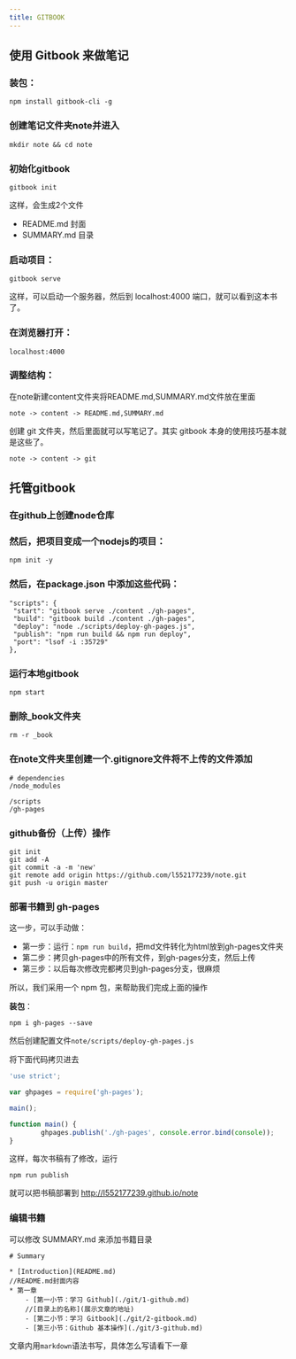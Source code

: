 ```yaml
---
title: GITBOOK
---
```


## 使用 Gitbook 来做笔记

### 装包：
```
npm install gitbook-cli -g
```

### 创建笔记文件夹note并进入
```
mkdir note && cd note
```

### 初始化gitbook
```
gitbook init
```

这样，会生成2个文件

 - README.md 封面
 - SUMMARY.md 目录

### 启动项目：
```
gitbook serve
```
这样，可以启动一个服务器，然后到 localhost:4000 端口，就可以看到这本书了。

### 在浏览器打开：
```
localhost:4000
```

### 调整结构：

在note新建content文件夹将README.md,SUMMARY.md文件放在里面
```
note -> content -> README.md,SUMMARY.md
```

创建 git 文件夹，然后里面就可以写笔记了。其实 gitbook 本身的使用技巧基本就是这些了。
```
note -> content -> git
```

## 托管gitbook

### 在github上创建node仓库

### 然后，把项目变成一个**nodejs**的项目：

```
npm init -y
```

### 然后，在package.json 中添加这些代码：

```
"scripts": {
 "start": "gitbook serve ./content ./gh-pages",
 "build": "gitbook build ./content ./gh-pages",
 "deploy": "node ./scripts/deploy-gh-pages.js",
 "publish": "npm run build && npm run deploy",
 "port": "lsof -i :35729"
},
```

### 运行本地gitbook

```
npm start
```

### 删除_book文件夹

```
rm -r _book
```

### 在note文件夹里创建一个.gitignore文件将不上传的文件添加

```
# dependencies
/node_modules

/scripts
/gh-pages
```

### github备份（上传）操作

```
git init
git add -A
git commit -a -m 'new'
git remote add origin https://github.com/l552177239/note.git
git push -u origin master
```

### 部署书籍到 gh-pages

这一步，可以手动做：
 - 第一步：运行：`npm run build`，把md文件转化为html放到gh-pages文件夹
 - 第二步：拷贝gh-pages中的所有文件，到gh-pages分支，然后上传
 - 第三步：以后每次修改完都拷贝到gh-pages分支，很麻烦

所以，我们采用一个 npm 包，来帮助我们完成上面的操作

**装包**：
```
npm i gh-pages --save
```

然后创建配置文件`note/scripts/deploy-gh-pages.js`

将下面代码拷贝进去
```js
'use strict';

var ghpages = require('gh-pages');

main();

function main() {
		ghpages.publish('./gh-pages', console.error.bind(console));
}
```

这样，每次书稿有了修改，运行

```
npm run publish
```

就可以把书稿部署到 http://l552177239.github.io/note

### 编辑书籍

可以修改 SUMMARY.md 来添加书籍目录

```
# Summary

* [Introduction](README.md)
//README.md封面内容
* 第一章
	- [第一小节：学习 Github](./git/1-github.md)
    //[目录上的名称](展示文章的地址)
	- [第二小节：学习 Gitbook](./git/2-gitbook.md)
	- [第三小节：Github 基本操作](./git/3-github.md)
```

文章内用`markdown`语法书写，具体怎么写请看下一章
